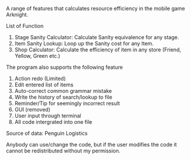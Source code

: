 A range of features that calculates resource efficiency in the mobile game Arknight.

List of Function
1. Stage Sanity Calculator: Calculate Sanity equivalence for any stage.
2. Item Sanity Lookup: Loop up the Sanity cost for any Item.
3. Shop Calculator: Calculate the efficiency of item in any store (Friend, Yellow, Green etc.) 

The program also supports the following feature
1. Action redo (Limited)
2. Edit entered list of items
3. Auto-correct common grammar mistake
4. Write the history of search/lookup to file
5. Reminder/Tip for seemingly incorrect result
6. GUI (removed)
7. User input through terminal
8. All code intergrated into one file

Source of data: Penguin Logistics

Anybody can use/change the code, but if the user modifies the code it cannot be redistributed without my permission.
